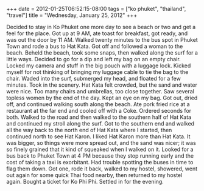 +++
date = 2012-01-25T06:52:15-08:00
tags = ["ko phuket", "thailand", "travel"]
title = "Wednesday, January 25, 2012"
+++

Decided to stay in Ko Phuket one more day to see a beach or two and get a feel for the place. Got up at 9 AM, ate toast for breakfast, got ready, and was out the door by 11 AM. Walked twenty minutes to the bus spot in Phuket Town and rode a bus to Hat Kata. Got off and followed a woman to the beach. Beheld the beach, took some snaps, then walked along the surf for a little ways. Decided to go for a dip and left my bag on an empty chair. Locked my camera and stuff in the big pouch with a luggage lock. Kicked myself for not thinking of bringing my luggage cable to tie the bag to the chair. Waded into the surf, submerged my head, and floated for a few minutes. Took in the scenery. Hat Kata felt crowded, but the sand and water were nice. Too many chairs and umbrellas, too close together. Saw several topless women by the end of the day. Kept an eye on my bag. Got out, dried off, and continued walking south along the beach. Ate pork fried rice at a restaurant at the far end and cooled off with a Coke. Ordered seconds for both. Walked to the road and then walked to the southern half of Hat Kata and continued my stroll along the surf. Got to the southern end and walked all the way back to the north end of Hat Kata where I started, then continued north to see Hat Karon. I liked Hat Karon more than Hat Kata. It was bigger, so things were more spread out, and the sand was nicer; it was so finely grained that it kind of squeaked when I walked on it. Looked for a bus back to Phuket Town at 4 PM because they stop running early and the cost of taking a taxi is exorbitant. Had trouble spotting the buses in time to flag them down. Got one, rode it back, walked to my hostel, showered, went out again for some quick Thai food nearby, then returned to my hostel again. Bought a ticket for Ko Phi Phi. Settled in for the evening.
